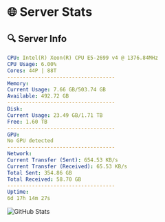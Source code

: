 # 🌐 Server Stats
## 🔍 Server Info
```yaml
CPU: Intel(R) Xeon(R) CPU E5-2699 v4 @ 1376.84MHz
CPU Usage: 6.00%
Cores: 44P | 88T
-----------------------------------
Memory:
Current Usage: 7.66 GB/503.74 GB
Available: 492.72 GB
-----------------------------------
Disk:
Current Usage: 23.49 GB/1.71 TB
Free: 1.60 TB
-----------------------------------
GPU:
No GPU detected
-----------------------------------
Network:
Current Transfer (Sent): 654.53 KB/s
Current Transfer (Received): 65.53 KB/s
Total Sent: 354.86 GB
Total Received: 58.70 GB
-----------------------------------
Uptime:
6d 17h 14m 27s
```
![GitHub Stats](https://img.shields.io/badge/Updated-2025-04-26_10:23:15-blue)